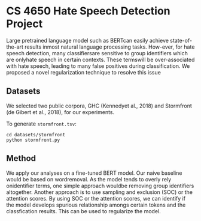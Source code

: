 # CS 4650 Hate Speech Detection Project
Large pretrained language model such as BERTcan  easily  achieve  state-of-the-art  results  inmost natural language processing tasks. How-ever, for hate speech detection, many classifiersare sensitive to group identifiers which are onlyhate speech in certain contexts.  These termswill be over-associated with hate speech, leading to many false positives during classification. We proposed a novel regularization technique to resolve this issue

## Datasets
We selected two public corpora, GHC (Kennedyet al., 2018) and Stormfront (de Gibert et al., 2018), for our experiments.

To generate `stormfront.tsv`:
```
cd datasets/stormfront 
python stormfront.py
```

## Method
We apply our analyses on a fine-tuned BERT model. Our naive baseline would be based on wordremoval. As the model tends to overly rely onidentifier terms, one simple approach wouldbe removing group identifiers altogether. Another approach is to use sampling and exclusion (SOC) or the attention scores. By using SOC or the attention scores, we can identify if the model develops spurious relationship amongs certain tokens and the classfication results. This can be used to regularize the model.
